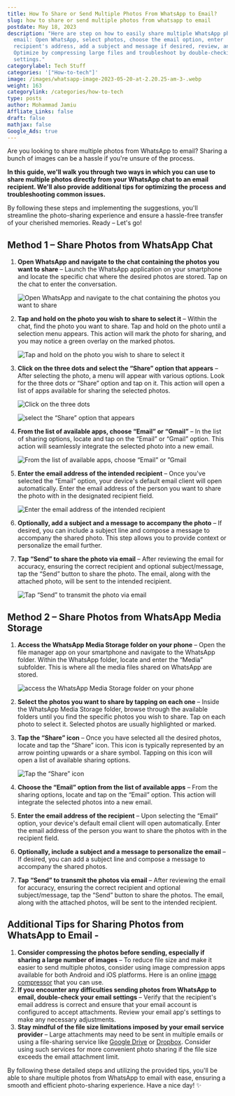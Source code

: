 ```yaml
---
title: How To Share or Send Multiple Photos From WhatsApp to Email?
slug: how to share or send multiple photos from whatsapp to email
postdate: May 18, 2023
description: "Here are step on how to easily share multiple WhatsApp photos via
  email: Open WhatsApp, select photos, choose the email option, enter
  recipient's address, add a subject and message if desired, review, and send.
  Optimize by compressing large files and troubleshoot by double-checking email
  settings."
categorylabel: Tech Stuff
categories: '["How-to-tech"]'
image: /images/whatsapp-image-2023-05-20-at-2.20.25-am-3-.webp
weight: 163
categorylink: /categories/how-to-tech
type: posts
author: Mohammad Jamiu
Affliate_Links: false
draft: false
mathjax: false
Google_Ads: true
---
```

Are you looking to share multiple photos from WhatsApp to email? Sharing a bunch of images can be a hassle if you're unsure of the process. 

**In this guide, we'll walk you through two ways in which you can use to share multiple photos directly from your WhatsApp chat to an email recipient. We'll also provide additional tips for optimizing the process and troubleshooting common issues.** 

By following these steps and implementing the suggestions, you'll streamline the photo-sharing experience and ensure a hassle-free transfer of your cherished memories. Ready – Let's go!

## Method 1 – Share Photos from WhatsApp Chat

1. **Open WhatsApp and navigate to the chat containing the photos you want to share** – Launch the WhatsApp application on your smartphone and locate the specific chat where the desired photos are stored. Tap on the chat to enter the conversation.

   ![Open WhatsApp and navigate to the chat containing the photos you want to share](/images/whatsapp-image-2023-05-20-at-2.20.26-am-4-.webp "Open WhatsApp and navigate to the chat containing the photos you want to share")
2. **Tap and hold on the photo you wish to share to select it** – Within the chat, find the photo you want to share. Tap and hold on the photo until a selection menu appears. This action will mark the photo for sharing, and you may notice a green overlay on the marked photos.

   ![Tap and hold on the photo you wish to share to select it](/images/whatsapp-image-2023-05-20-at-2.20.26-am-2-.webp "Tap and hold on the photo you wish to share to select it")
3. **Click on the three dots and select the “Share” option that appears** – After selecting the photo, a menu will appear with various options. Look for the three dots or “Share” option and tap on it. This action will open a list of apps available for sharing the selected photos.

   ![Click on the three dots](/images/whatsapp-image-2023-05-20-at-2.20.26-am.webp "Click on the three dots")

   ![select the “Share” option that appears](/images/whatsapp-image-2023-05-20-at-2.20.25-am-3-.webp "select the “Share” option that appears")
4. **From the list of available apps, choose “Email” or “Gmail”** – In the list of sharing options, locate and tap on the “Email” or “Gmail” option. This action will seamlessly integrate the selected photo into a new email.

   ![From the list of available apps, choose “Email” or ”Gmail](/images/whatsapp-image-2023-05-20-at-2.20.25-am-2-.webp "From the list of available apps, choose “Email” or ”Gmail")
5. **Enter the email address of the intended recipient** – Once you've selected the “Email” option, your device's default email client will open automatically. Enter the email address of the person you want to share the photo with in the designated recipient field.

   ![Enter the email address of the intended recipient](/images/whatsapp-image-2023-05-20-at-2.20.25-am.webp "Enter the email address of the intended recipient")
6. **Optionally, add a subject and a message to accompany the photo** – If desired, you can include a subject line and compose a message to accompany the shared photo. This step allows you to provide context or personalize the email further.
7. **Tap “Send” to share the photo via email** – After reviewing the email for accuracy, ensuring the correct recipient and optional subject/message, tap the “Send” button to share the photo. The email, along with the attached photo, will be sent to the intended recipient.

   ![Tap “Send” to transmit the photo via email](/images/whatsapp-image-2023-05-20-at-2.58.05-am-4-.webp "Tap “Send” to transmit the photo via email")

## Method 2 – Share Photos from WhatsApp Media Storage

1. **Access the WhatsApp Media Storage folder on your phone** – Open the file manager app on your smartphone and navigate to the WhatsApp folder. Within the WhatsApp folder, locate and enter the “Media” subfolder. This is where all the media files shared on WhatsApp are stored.

   ![access the WhatsApp Media Storage folder on your phone](/images/whatsapp-image-2023-05-18-at-1.59.44-am.webp "access the WhatsApp Media Storage folder on your phone")
2. **Select the photos you want to share by tapping on each one** – Inside the WhatsApp Media Storage folder, browse through the available folders until you find the specific photos you wish to share. Tap on each photo to select it. Selected photos are usually highlighted or marked.
3. **Tap the “Share” icon** – Once you have selected all the desired photos, locate and tap the “Share” icon. This icon is typically represented by an arrow pointing upwards or a share symbol. Tapping on this icon will open a list of available sharing options.

   ![Tap the “Share” icon](/images/whatsapp-image-2023-05-18-at-1.59.44-am-2-.webp "Tap the “Share” icon")
4. **Choose the “Email” option from the list of available apps** – From the sharing options, locate and tap on the “Email” option. This action will integrate the selected photos into a new email.
5. **Enter the email address of the recipient** – Upon selecting the “Email” option, your device's default email client will open automatically. Enter the email address of the person you want to share the photos with in the recipient field.
6. **Optionally, include a subject and a message to personalize the email** – If desired, you can add a subject line and compose a message to accompany the shared photos.
7. **Tap “Send” to transmit the photos via email** – After reviewing the email for accuracy, ensuring the correct recipient and optional subject/message, tap the “Send” button to share the photos. The email, along with the attached photos, will be sent to the intended recipient.

## Additional Tips for Sharing Photos from WhatsApp to Email -

1. **Consider compressing the photos before sending, especially if sharing a large number of images** – To reduce file size and make it easier to send multiple photos, consider using image compression apps available for both Android and iOS platforms. Here is an online [image compressor](https://www.iloveimg.com/compress-image) that you can use. 
2. **If you encounter any difficulties sending photos from WhatsApp to email, double-check your email settings** – Verify that the recipient's email address is correct and ensure that your email account is configured to accept attachments. Review your email app's settings to make any necessary adjustments.
3. **Stay mindful of the file size limitations imposed by your email service provider** – Large attachments may need to be sent in multiple emails or using a file-sharing service like [Google Drive](https://www.google.com/drive/) or [Dropbox](https://www.dropbox.com/). Consider using such services for more convenient photo sharing if the file size exceeds the email attachment limit.

By following these detailed steps and utilizing the provided tips, you'll be able to share multiple photos from WhatsApp to email with ease, ensuring a smooth and efficient photo-sharing experience. Have a nice day! :sparkles: